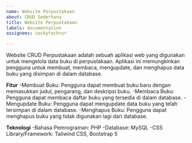 ```yaml
---
name: Website Perpustakaan
about: CRUD Sederhana
title: Website Perpustakaan
labels: documentation
assignees: zackyfachrur

---
```


Website CRUD Perpustakaan adalah sebuah aplikasi web yang digunakan untuk mengelola data buku di perpustakaan. Aplikasi ini memungkinkan pengguna untuk membuat, membaca, mengupdate, dan menghapus data buku yang disimpan di dalam database.

**Fitur**
-Membuat Buku: Pengguna dapat membuat buku baru dengan memasukkan judul, pengarang, dan deskripsi buku.
-Membaca Buku: Pengguna dapat membaca daftar buku yang tersedia di dalam database.
-Mengupdate Buku: Pengguna dapat mengupdate data buku yang telah tersimpan di dalam database.
-Menghapus Buku: Pengguna dapat menghapus buku yang tidak digunakan lagi dari database.

**Teknologi**
-Bahasa Pemrograman: PHP
-Database: MySQL
-CSS Library/Framework: Tailwind CSS, Bootstrap 5
